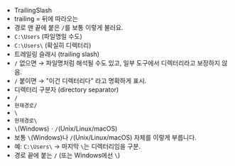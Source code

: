 - TrailingSlash
- trailing = 뒤에 따라오는
- 경로 맨 끝에 붙은 `/`를 보통 이렇게 불러요.
- `C:\Users` (파일명일 수도)
- `C:\Users\` (확실히 디렉터리)
- 트레일링 슬래시 (trailing slash)
- `/` 없으면 → 파일명처럼 해석될 수도 있고, 일부 도구에서 디렉터리라고 보장하지 않음.
- `/` 붙이면 → "이건 디렉터리다" 라고 명확하게 표시.
- 디렉터리 구분자 (directory separator)
- `/`
- `현재경로/`
- `\`
- `현재경로\`
- `\`(Windows)ㆍ`/`(Unix/Linux/macOS)
- 보통 `\`(Windows)나 `/`(Unix/Linux/macOS) 자체를 이렇게 부릅니다.
- 예: `C:\Users\` → 마지막 `\`는 디렉터리임을 구분.
- 경로 끝에 붙는 `/` (또는 Windows에선 `\`)